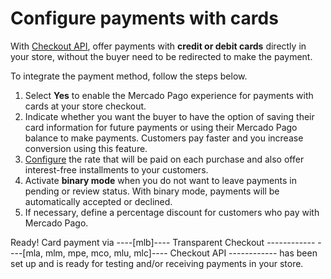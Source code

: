 # Configure payments with cards

With [Checkout API](/developers/en/guides/checkout-api/landing), offer payments with **credit or debit cards** directly in your store, without the buyer need to be redirected to make the payment.
 
To integrate the payment method, follow the steps below.

1. Select **Yes** to enable the Mercado Pago experience for payments with cards at your store checkout.
2. Indicate whether you want the buyer to have the option of saving their card information for future payments or using their Mercado Pago balance to make payments. Customers pay faster and you increase conversion using this feature.
3. [Configure](https://www.mercadopago.com.br/costs-section#from-section=menu) the rate that will be paid on each purchase and also offer interest-free installments to your customers.
4. Activate **binary mode** when you do not want to leave payments in pending or review status. With binary mode, payments will be automatically accepted or declined.
5. If necessary, define a percentage discount for customers who pay with Mercado Pago.

Ready! Card payment via ----[mlb]---- Transparent Checkout  ------------ ----[mla, mlm, mpe, mco, mlu, mlc]---- Checkout API ------------ has been set up and is ready for testing and/or receiving payments in your store.